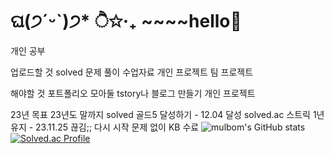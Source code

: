 # ଘ(੭ˊᵕˋ)੭* ੈ✩‧₊ ~~~~hello👋
개인 공부

업로드할 것
solved 문제 풀이
수업자료
개인 프로젝트
팀 프로젝트

해야할 것
포트폴리오 모아둘 tstory나 블로그 만들기
개인 프로젝트

23년 목표
23년도 말까지 solved 골드5 달성하기 - 12.04 달성
solved.ac 스트릭 1년 유지 - 23.11.25 끊김;; 다시 시작
문제 없이 KB 수료
![mulbom's GitHub stats](https://github-readme-stats.vercel.app/api?username=mulbom&show_icons=true&theme=radical) 
[![Solved.ac Profile](http://mazassumnida.wtf/api/generate_badge?boj=qudwls0315)](https://solved.ac/qudwls0315)
